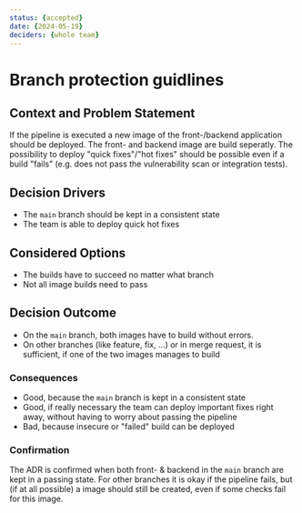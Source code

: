 ```yaml
---
status: {accepted}
date: {2024-05-19}
deciders: {whole team}
---
```

# Branch protection guidlines

## Context and Problem Statement
If the pipeline is executed a new image of the front-/backend application should be deployed. The front- and backend image are build seperatly. The possibility to deploy "quick fixes"/"hot fixes" should be possible even if a build "fails" (e.g. does not pass the vulnerability scan or integration tests).

## Decision Drivers
* The `main` branch should be kept in a consistent state
* The team is able to deploy quick hot fixes 

## Considered Options
* The builds have to succeed no matter what branch
* Not all image builds need to pass

## Decision Outcome
- On the `main` branch, both images have to build without errors.
- On other branches (like feature, fix, ...) or in merge request, it is sufficient, if one of the two images manages to build

### Consequences
* Good, because the `main` branch is kept in a consistent state
* Good, if really necessary the team can deploy important fixes right away, without having to worry about passing the pipeline
* Bad, because insecure or "failed" build can be deployed

<!-- This is an optional element. Feel free to remove. -->
### Confirmation
The ADR is confirmed when both front- & backend in the `main` branch are kept in a passing state. For other branches it is okay if the pipeline fails, but (if at all possible) a image should still be created, even if some checks fail for this image.
